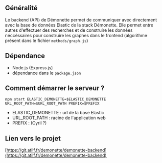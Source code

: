 ## Généralité
Le backend (API) de Démonette permet de communiquer avec directement avec la base de données Elastic de la stack Démonette.
Elle permet entre autres d'effectuer des recherches et de construire les données néccéssaires pour construire les graphes dans 
le frontend (algorithme présent dans le fichier `methods/graph.js`)

## Dépendance
- Node.js (Express.js)
- dépendance dans le `package.json`

## Comment démarrer le serveur ?

`npm start ELASTIC_DEMONETTE=$ELASTIC_DEMONETTE URL_ROOT_PATH=$URL_ROOT_PATH PREFIX=$PREFIX`

- ELASTIC_DEMONETTE : url de la base Elastic
- URL_ROOT_PATH : racine de l'application web
- PREFIX : (Cyril ?)

## Lien vers le projet
[https://git.atilf.fr/demonette/demonette-backend](https://git.atilf.fr/demonette/demonette-backend)
